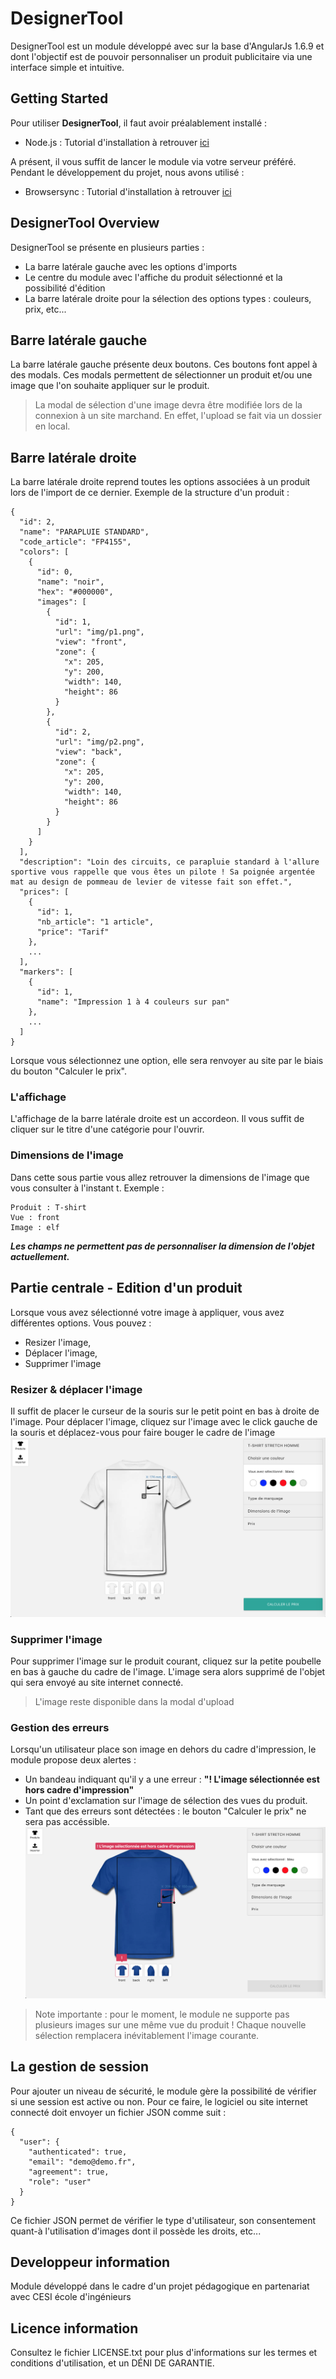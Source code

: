 # DesignerTool
DesignerTool est un module développé avec sur la base d'AngularJs 1.6.9 et dont l'objectif est de pouvoir personnaliser un produit publicitaire via une interface simple et intuitive.

## Getting Started
Pour utiliser **DesignerTool**, il faut avoir préalablement installé :
- Node.js : Tutorial d'installation à retrouver [ici](https://docs.angularjs.org/tutorial/)

A présent, il vous suffit de lancer le module via votre serveur préféré. 
Pendant le développement du projet, nous avons utilisé : 
- Browsersync : Tutorial d'installation à retrouver [ici](https://www.browsersync.io/)

## DesignerTool Overview
DesignerTool se présente en plusieurs parties : 
- La barre latérale gauche avec les options d'imports
- Le centre du module avec l'affiche du produit sélectionné et la possibilité d'édition
- La barre latérale droite pour la sélection des options types : couleurs, prix, etc... 

## Barre latérale gauche
La barre latérale gauche présente deux boutons. Ces boutons font appel à des modals. Ces modals permettent de sélectionner un produit et/ou une image que l'on souhaite appliquer sur le produit.
> La modal de sélection d'une image devra être modifiée lors de la connexion à un site marchand. En effet, l'upload se fait via un dossier en local.

## Barre latérale droite
La barre latérale droite reprend toutes les options associées à un produit lors de l'import de ce dernier. 
Exemple de la structure d'un produit : 
```
{
  "id": 2,
  "name": "PARAPLUIE STANDARD",
  "code_article": "FP4155",
  "colors": [
    {
      "id": 0,
      "name": "noir",
      "hex": "#000000",
      "images": [
        {
          "id": 1,
          "url": "img/p1.png",
          "view": "front",
          "zone": {
            "x": 205,
            "y": 200,
            "width": 140,
            "height": 86
          }
        },
        {
          "id": 2,
          "url": "img/p2.png",
          "view": "back",
          "zone": {
            "x": 205,
            "y": 200,
            "width": 140,
            "height": 86
          }
        }
      ]
    }
  ],
  "description": "Loin des circuits, ce parapluie standard à l'allure sportive vous rappelle que vous êtes un pilote ! Sa poignée argentée mat au design de pommeau de levier de vitesse fait son effet.",
  "prices": [
    {
      "id": 1,
      "nb_article": "1 article",
      "price": "Tarif"
    },
    ...
  ],
  "markers": [
    {
      "id": 1,
      "name": "Impression 1 à 4 couleurs sur pan"
    },
    ...
  ]
}
```

Lorsque vous sélectionnez une option, elle sera renvoyer au site par le biais du bouton "Calculer le prix". 

### L'affichage
L'affichage de la barre latérale droite est un accordeon. Il vous suffit de cliquer sur le titre d'une catégorie pour l'ouvrir. 

### Dimensions de l'image
Dans cette sous partie vous allez retrouver la dimensions de l'image que vous consulter à l'instant t. Exemple : 
```
Produit : T-shirt
Vue : front
Image : elf
```
**_Les champs ne permettent pas de personnaliser la dimension de l'objet actuellement._** 

## Partie centrale - Edition d'un produit
Lorsque vous avez sélectionné votre image à appliquer, vous avez différentes options. Vous pouvez : 
- Resizer l'image, 
- Déplacer l'image,
- Supprimer l'image

### Resizer & déplacer l'image
Il suffit de placer le curseur de la souris sur le petit point en bas à droite de l'image.
Pour déplacer l'image, cliquez sur l'image avec le click gauche de la souris et déplacez-vous pour faire bouger le cadre de l'image
![alt text](https://github.com/Cybelius/cybernecard/blob/master/img/screenshots/2.png)

### Supprimer l'image
Pour supprimer l'image sur le produit courant, cliquez sur la petite poubelle en bas à gauche du cadre de l'image. L'image sera alors supprimé de l'objet qui sera envoyé au site internet connecté. 
> L'image reste disponible dans la modal d'upload

### Gestion des erreurs
Lorsqu'un utilisateur place son image en dehors du cadre d'impression, le module propose deux alertes : 
- Un bandeau indiquant qu'il y a une erreur : **"! L'image sélectionnée est hors cadre d'impression"**
- Un point d'exclamation sur l'image de sélection des vues du produit. 
- Tant que des erreurs sont détectées : le bouton "Calculer le prix" ne sera pas accéssible.
![alt text](https://github.com/Cybelius/cybernecard/blob/master/img/screenshots/5.png)

> Note importante : pour le moment, le module ne supporte pas plusieurs images sur une même vue du produit ! Chaque nouvelle sélection remplacera inévitablement l'image courante. 

## La gestion de session
Pour ajouter un niveau de sécurité, le module gère la possibilité de vérifier si une session est active ou non. Pour ce faire, le logiciel ou site internet connecté doit envoyer un fichier JSON comme suit : 
```
{
  "user": {
    "authenticated": true,
    "email": "demo@demo.fr",
    "agreement": true,
    "role": "user"
  }
}
```
Ce fichier JSON permet de vérifier le type d'utilisateur, son consentement quant-à l'utilisation d'images dont il possède les droits, etc...

## Developpeur information
Module développé dans le cadre d'un projet pédagogique en partenariat avec CESI école d'ingénieurs

## Licence information 
Consultez le fichier LICENSE.txt pour plus d'informations sur les termes et conditions d'utilisation, et un DÉNI DE GARANTIE.
